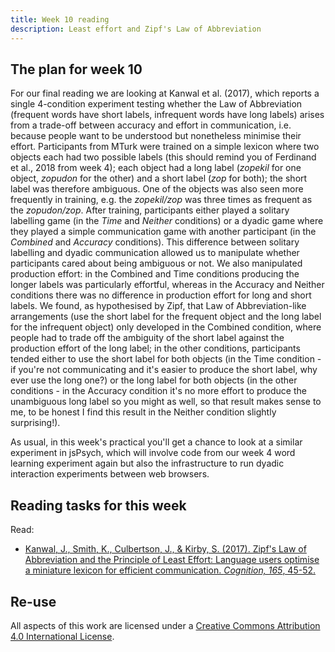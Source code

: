 ```yaml
---
title: Week 10 reading
description: Least effort and Zipf's Law of Abbreviation
---
```


## The plan for week 10

For our final reading we are looking at Kanwal et al. (2017), which reports a single 4-condition experiment testing whether the Law of Abbreviation (frequent words have short labels, infrequent words have long labels) arises from a trade-off between accuracy and effort in communication, i.e. because people want to be understood but nonetheless minimise their effort. Participants from MTurk were trained on a simple lexicon where two objects each had two possible labels (this should remind you of Ferdinand et al., 2018 from week 4); each object had a long label (*zopekil* for one object, *zopudon* for the other) and a short label (*zop* for both); the short label was therefore ambiguous. One of the objects was also seen more frequently in training, e.g. the *zopekil/zop* was three times as frequent as the *zopudon/zop*. After training, participants either played a solitary labelling game (in the *Time* and *Neither* conditions) or a dyadic game where they played a simple communication game with another participant (in the *Combined* and *Accuracy* conditions). This difference between solitary labelling and dyadic communication allowed us to manipulate whether participants cared about being ambiguous or not. We also manipulated production effort: in the Combined and Time conditions producing the longer labels was particularly effortful, whereas in the Accuracy and Neither conditions there was no difference in production effort for long and short labels. We found, as hypothesised by Zipf, that Law of Abbreviation-like arrangements (use the short label for the frequent object and the long label for the infrequent object) only developed in the Combined condition, where people had to trade off the ambiguity of the short label against the production effort of the long label; in the other conditions, participants tended either to use the short label for both objects (in the Time condition - if you're not communicating and it's easier to produce the short label, why ever use the long one?) or the long label for both objects (in the other conditions - in the Accuracy condition it's no more effort to produce the unambiguous long label so you might as well, so that result makes sense to me, to be honest I find this result in the Neither condition slightly surprising!).

As usual, in this week's practical you'll get a chance to look at a similar experiment in jsPsych, which will involve code from our week 4 word learning experiment again but also the infrastructure to run dyadic interaction experiments between web browsers.


## Reading tasks for this week

Read:
- [Kanwal, J., Smith, K., Culbertson, J., & Kirby, S. (2017). Zipf's Law of Abbreviation and the Principle of Least Effort: Language users optimise a miniature lexicon for efficient communication. *Cognition, 165*, 45-52.](http://www.lel.ed.ac.uk/~kenny/publications/kanwal_17_zipfs.pdf)

## Re-use

All aspects of this work are licensed under a [Creative Commons Attribution 4.0 International License](http://creativecommons.org/licenses/by/4.0/).
